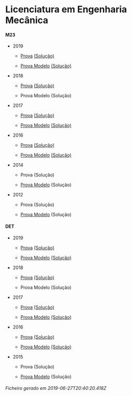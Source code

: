 # Licenciatura em Engenharia Mecânica

#### M23

- 2019

	- [Prova](https://www.isel.pt/media/uploads/tinymce/LEM_ProvaM23_2019.pdf) [(Solução)](https://www.isel.pt/media/uploads/tinymce/LEM_ProvaM23_2019_Solucoes.pdf)

	- [Prova Modelo](https://www.isel.pt/media/uploads/tinymce/LEMM23ProvaModelo2019.pdf) [(Solução)](https://www.isel.pt/media/uploads/tinymce/LEMM23PModelo2019solucao.pdf)

- 2018

	- [Prova](https://www.isel.pt/media/uploads/tinymce/ISEL_LEM_Prova2018.pdf) [(Solução)](https://www.isel.pt/media/uploads/tinymce/ISEL_LEM_Prova2018_solucao.pdf)

	- Prova Modelo (Solução) 



- 2017

	- [Prova](https://www.isel.pt/media/uploads/tinymce/m23/M23_LEM_Prova_2017.pdf) [(Solução)](https://www.isel.pt/media/uploads/tinymce/m23/M23_LEM_Prova_Solucao_2017.pdf)

	- [Prova Modelo](https://www.isel.pt/media/uploads/tinymce/m23/M23_LEM_ProvaModelo_2017.pdf) [(Solução)](https://www.isel.pt/media/uploads/tinymce/m23/M23_LEM_ProvaModelo_Solucao_2017.pdf)

- 2016

	- [Prova](https://www.isel.pt/media/uploads/tinymce/m23/M23_LEM_Prova_2016.pdf) [(Solução)](https://www.isel.pt/media/uploads/tinymce/m23/M23_LEM_Solucao2016.pdf)

	- [Prova Modelo](https://www.isel.pt/media/uploads/tinymce/m23/M23_LEM_Prova_Modelo_2016.pdf) [(Solução)](https://www.isel.pt/media/uploads/tinymce/m23/M23_LEM_Solucao_Prova_Modelo_2016.pdf)

- 2014

	- Prova (Solução)

	- [Prova Modelo](https://www.isel.pt/pinst/servicos/servacademicos/docs/M23/Prova_MODELO_M23_2014_LEM.pdf) (Solução) 



- 2012

	- Prova (Solução)

	- [Prova Modelo](https://www.isel.pt/pinst/servicos/servacademicos/docs/M23/provas2012/ProvaModelo_LEM_2012.pdf) (Solução) 





#### DET

- 2019

	- [Prova](https://www.isel.pt/media/uploads/tinymce/LEM_ProvaM23_2019.pdf) [(Solução)](https://www.isel.pt/media/uploads/tinymce/LEM_ProvaM23_2019_Solucoes.pdf)

	- [Prova Modelo](https://www.isel.pt/media/uploads/tinymce/LEMM23ProvaModelo2019.pdf) [(Solução)](https://www.isel.pt/media/uploads/tinymce/LEMM23PModelo2019solucao.pdf)

- 2018

	- [Prova](https://www.isel.pt/media/uploads/tinymce/ISEL_LEM_Prova2018.pdf) [(Solução)](https://www.isel.pt/media/uploads/tinymce/ISEL_LEM_Prova2018_solucao.pdf)

	- Prova Modelo (Solução) 



- 2017

	- [Prova](https://www.isel.pt/media/uploads/tinymce/det/DET_LEM_Prova_2017.pdf) [(Solução)](https://www.isel.pt/media/uploads/tinymce/det/DET_LEM_Prova_Solucao_2017.pdf)

	- [Prova Modelo](https://www.isel.pt/media/uploads/tinymce/det/DET_LEM_ProvaModelo_2017.pdf) [(Solução)](https://www.isel.pt/media/uploads/tinymce/det/DET_LEM_ProvaModelo_Solucao_2017.pdf)

- 2016

	- [Prova](https://www.isel.pt/media/uploads/tinymce/det/DET_LEM_Prova_2016.pdf) [(Solução)](https://www.isel.pt/media/uploads/tinymce/det/DET_LEM_Solucao2016.pdf)

	- [Prova Modelo](https://www.isel.pt/media/uploads/tinymce/det/DET_LEM_Prova_Modelo_2016.pdf) [(Solução)](https://www.isel.pt/media/uploads/tinymce/det/DET_LEM_Solucao_Prova_Modelo_2016.pdf)

- 2015

	- Prova (Solução)

	- [Prova Modelo](http://arquivo.pt/wayback/20151012124431/https://www.isel.pt/media/uploads/tinymce/Prova_Modelo_DETS_2015_LEM.pdf) (Solução) 







###### Ficheiro gerado em 2019-06-27T20:40:20.418Z